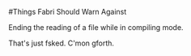 #Things Fabri Should Warn Against

Ending the reading of a file while in compiling mode.

That's just fsked. C'mon gforth.
